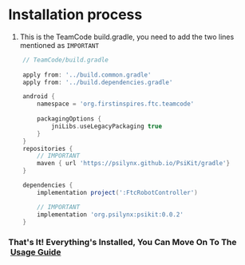 # Installation process
1. This is the TeamCode build.gradle, you need to add the two lines mentioned as `IMPORTANT`
```gradle
    // TeamCode/build.gradle
    
    apply from: '../build.common.gradle'
    apply from: '../build.dependencies.gradle'

    android {
        namespace = 'org.firstinspires.ftc.teamcode'
        
        packagingOptions {
            jniLibs.useLegacyPackaging true
        }
    }
    repositories {
        // IMPORTANT
        maven { url 'https://psilynx.github.io/PsiKit/gradle'}
    }

    dependencies {
        implementation project(':FtcRobotController')

        // IMPORTANT
        implementation 'org.psilynx:psikit:0.0.2'
    }
```
### That's It! Everything's Installed, You Can Move On To The &nbsp;[Usage Guide](usage.md)